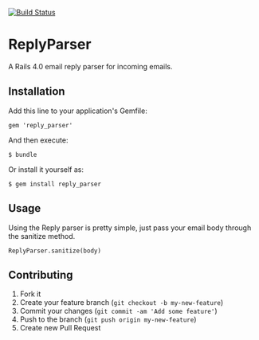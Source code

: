 [![Build Status](https://travis-ci.org/excid3/reply_parser.png?branch=master)](https://travis-ci.org/excid3/reply_parser)

# ReplyParser

A Rails 4.0 email reply parser for incoming emails.

## Installation

Add this line to your application's Gemfile:

    gem 'reply_parser'

And then execute:

    $ bundle

Or install it yourself as:

    $ gem install reply_parser

## Usage

Using the Reply parser is pretty simple, just pass your email body
through the sanitize method.

```ReplyParser.sanitize(body)```

## Contributing

1. Fork it
2. Create your feature branch (`git checkout -b my-new-feature`)
3. Commit your changes (`git commit -am 'Add some feature'`)
4. Push to the branch (`git push origin my-new-feature`)
5. Create new Pull Request
